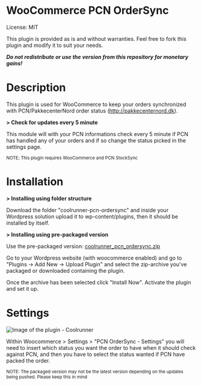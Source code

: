 WooCommerce PCN OrderSync
==========================

License: MIT

This plugin is provided as is and without warranties.
Feel free to fork this plugin and modify it to suit your needs.

_**Do not redistribute or use the version from this repository for monetary gains!**_

# Description

This plugin is used for WooCommerce to keep your orders synchronized with PCN/PakkecenterNord order status (http://pakkecenternord.dk). 

**> Check for updates every 5 minute**

This module will with your PCN informations check every 5 minute if PCN has handled any of your orders and if so change the status picked in the settings page.

<small>NOTE; This plugin requires WooCommerce and PCN StockSync</small>

# Installation

**> Installing using folder structure**

Download the folder "coolrunner-pcn-ordersync" and inside your Wordpress solution upload it to wp-content/plugins, then it should be installed by itself.

**> Installing using pre-packaged version**

Use the pre-packaged version: [coolrunner_pcn_ordersync.zip](https://github.com/CoolRunner-dk/woocommerce-pcn-ordersync/raw/master/coolrunner_pcn_ordersync.zip)

Go to your Wordpress website (with woocommerce enabled) and go to "Plugins -> Add New -> Upload Plugin" and select the zip-archive you've packaged or downloaded containing the plugin.

Once the archive has been selected click "Install Now". Activate the plugin and set it up.

# Settings

![Image of the plugin - Coolrunner](https://i.imgur.com/mffhXT9.png)

Within Woocommerce > Settings > "PCN OrderSync - Settings" you will need to insert which status you want the order to have when it should check against PCN, and then you have to select the status wanted if PCN have packed the order.

<small>NOTE: The packaged version may not be the latest version depending on the updates being pushed. Please keep this in mind</small>
